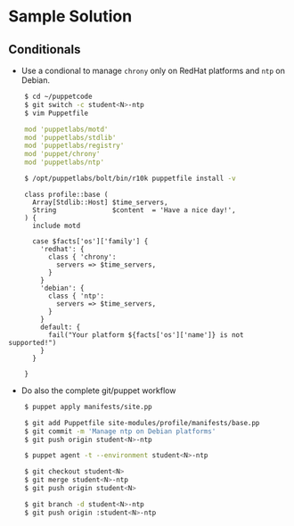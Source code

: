 # Sample Solution

## Conditionals

* Use a condional to manage `chrony` only on RedHat platforms and `ntp` on Debian.

```bash
    $ cd ~/puppetcode
    $ git switch -c student<N>-ntp
    $ vim Puppetfile
```

```yaml
    mod 'puppetlabs/motd'
    mod 'puppetlabs/stdlib'
    mod 'puppetlabs/registry'
    mod 'puppet/chrony'
    mod 'puppetlabs/ntp'
```

```bash
    $ /opt/puppetlabs/bolt/bin/r10k puppetfile install -v
```

```puppet
    class profile::base (
      Array[Stdlib::Host] $time_servers,
      String              $content  = 'Have a nice day!',
    ) {
      include motd

      case $facts['os']['family'] {
        'redhat': {
          class { 'chrony':
            servers => $time_servers,
          }
        }
        'debian': {
          class { 'ntp':
            servers => $time_servers,
          }
        }
        default: {
          fail("Your platform ${facts['os']['name']} is not supported!")
        }
      }
      
    }
```

* Do also the complete git/puppet workflow

```bash
    $ puppet apply manifests/site.pp

    $ git add Puppetfile site-modules/profile/manifests/base.pp
    $ git commit -m 'Manage ntp on Debian platforms'
    $ git push origin student<N>-ntp

    $ puppet agent -t --environment student<N>-ntp

    $ git checkout student<N>
    $ git merge student<N>-ntp
    $ git push origin student<N>

    $ git branch -d student<N>-ntp
    $ git push origin :student<N>-ntp
```
